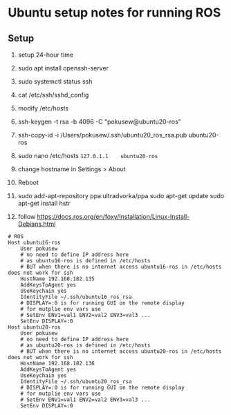# Ubuntu setup notes for running ROS


## Setup

1. setup 24-hour time
2. sudo apt install openssh-server
3. sudo systemctl status ssh
4. cat /etc/ssh/sshd_config

4. modify /etc/hosts
5. ssh-keygen -t rsa -b 4096 -C "pokusew@ubuntu20-ros"
6. ssh-copy-id -i /Users/pokusew/.ssh/ubuntu20_ros_rsa.pub ubuntu20-ros 

7. sudo nano /etc/hosts
    ```127.0.1.1	ubuntu20-ros```
8. change hostname in Settings > About
9. Reboot

10.
    sudo add-apt-repository ppa:ultradvorka/ppa
    sudo apt-get update
    sudo apt-get install hstr

11. follow https://docs.ros.org/en/foxy/Installation/Linux-Install-Debians.html

```
# ROS
Host ubuntu16-ros
	User pokusew
	# no need to define IP address here
	# as ubuntu16-ros is defined in /etc/hosts
	# BUT when there is no internet access ubuntu16-ros in /etc/hosts does not work for ssh
	HostName 192.168.182.135
	AddKeysToAgent yes
	UseKeychain yes
	IdentityFile ~/.ssh/ubuntu16_ros_rsa
	# DISPLAY=:0 is for running GUI on the remote display
	# for mutplie env vars use
	# SetEnv ENV1=val1 ENV2=val2 ENV3=val3 ...
	SetEnv DISPLAY=:0
Host ubuntu20-ros
	User pokusew
	# no need to define IP address here
	# as ubuntu20-ros is defined in /etc/hosts
	# BUT when there is no internet access ubuntu20-ros in /etc/hosts does not work for ssh
	HostName 192.168.182.136
	AddKeysToAgent yes
	UseKeychain yes
	IdentityFile ~/.ssh/ubuntu20_ros_rsa
	# DISPLAY=:0 is for running GUI on the remote display
	# for mutplie env vars use
	# SetEnv ENV1=val1 ENV2=val2 ENV3=val3 ...
	SetEnv DISPLAY=:0
```
